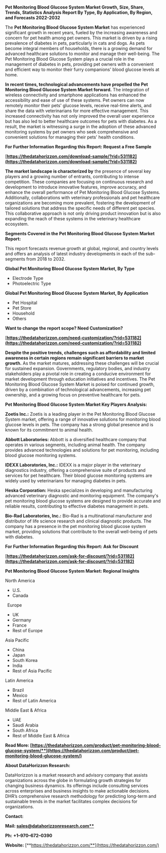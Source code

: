 ﻿**Pet Monitoring Blood Glucose System Market Growth, Size, Share, Trends, Statistics Analysis Report By Type, By Application, By Region, and Forecasts 2022-2032**


The **Pet Monitoring Blood Glucose System Market** has experienced significant growth in recent years, fueled by the increasing awareness and concern for pet health among pet owners. This market is driven by a rising prevalence of diabetes in pets, particularly in cats and dogs. As pets become integral members of households, there is a growing demand for advanced healthcare solutions to monitor and manage their well-being. The Pet Monitoring Blood Glucose System plays a crucial role in the management of diabetes in pets, providing pet owners with a convenient and efficient way to monitor their furry companions' blood glucose levels at home.

**In recent times, technological advancements have propelled the Pet Monitoring Blood Glucose System Market forward.** The integration of wireless connectivity and smartphone applications has enhanced the accessibility and ease of use of these systems. Pet owners can now remotely monitor their pets' glucose levels, receive real-time alerts, and share the data with veterinarians for more effective management. This increased connectivity has not only improved the overall user experience but has also led to better healthcare outcomes for pets with diabetes. As a result, the market is witnessing a surge in the adoption of these advanced monitoring systems by pet owners who seek comprehensive and convenient solutions for managing their pets' health conditions.

**For Further Information Regarding this Report: Request a Free Sample**	

[**https://thedatahorizzon.com/download-sample/?rid=531182](https://thedatahorizzon.com/download-sample/?rid=531182)** 

**The market landscape is characterized by** the presence of several key players and a growing number of entrants, contributing to intense competition. These companies are focusing on continuous research and development to introduce innovative features, improve accuracy, and enhance the overall performance of Pet Monitoring Blood Glucose Systems. Additionally, collaborations with veterinary professionals and pet healthcare organizations are becoming more prevalent, fostering the development of tailored solutions that address the specific needs of different pet species. This collaborative approach is not only driving product innovation but is also expanding the reach of these systems in the veterinary healthcare ecosystem. 

**Segments Covered in the Pet Monitoring Blood Glucose System Market Report:**

This report forecasts revenue growth at global, regional, and country levels and offers an analysis of latest industry developments in each of the sub-segments from 2018 to 2032.

**Global Pet Monitoring Blood Glucose System Market, By Type**

- Electrode Type
- Photoelectric Type

**Global Pet Monitoring Blood Glucose System Market, By Application**

- Pet Hospital
- Pet Store
- Household
- Others

**Want to change the report scope? Need Customization?**

[**https://thedatahorizzon.com/need-customization/?rid=531182](https://thedatahorizzon.com/need-customization/?rid=531182)** 

**Despite the positive trends, challenges such as affordability and limited awareness in certain regions remain significant barriers to market growth.** As the market matures, addressing these challenges will be crucial for sustained expansion. Governments, regulatory bodies, and industry stakeholders play a pivotal role in creating a conducive environment for market development through education initiatives and incentives. The Pet Monitoring Blood Glucose System Market is poised for continued growth, driven by a combination of technological advancements, increasing pet ownership, and a growing focus on preventive healthcare for pets. 

**Pet Monitoring Blood Glucose System Market Key Players Analysis:** 

**Zoetis Inc.:** Zoetis is a leading player in the Pet Monitoring Blood Glucose System market, offering a range of innovative solutions for monitoring blood glucose levels in pets. The company has a strong global presence and is known for its commitment to animal health.

**Abbott Laboratories:** Abbott is a diversified healthcare company that operates in various segments, including animal health. The company provides advanced technologies and solutions for pet monitoring, including blood glucose monitoring systems.

**IDEXX Laboratories, Inc.:** IDEXX is a major player in the veterinary diagnostics industry, offering a comprehensive suite of products and services for pet healthcare. Their blood glucose monitoring systems are widely used by veterinarians for managing diabetes in pets.

**Heska Corporation:** Heska specializes in developing and manufacturing advanced veterinary diagnostic and monitoring equipment. The company's pet monitoring blood glucose systems are designed to provide accurate and reliable results, contributing to effective diabetes management in pets.

**Bio-Rad Laboratories, Inc.:** Bio-Rad is a multinational manufacturer and distributor of life science research and clinical diagnostic products. The company has a presence in the pet monitoring blood glucose system market, providing solutions that contribute to the overall well-being of pets with diabetes.

**For Further Information Regarding this Report: Ask for Discount**	

[**https://thedatahorizzon.com/ask-for-discount/?rid=531182](https://thedatahorizzon.com/ask-for-discount/?rid=531182)** 

**Pet Monitoring Blood Glucose System Market: Regional Insights**

North America

- U.S.
- Canada

` `Europe

- UK
- Germany
- France
- Rest of Europe

Asia Pacific

- China
- Japan
- South Korea
- India
- Rest of Asia Pacific

Latin America

- Brazil
- Mexico
- Rest of Latin America

Middle East & Africa

- UAE
- Saudi Arabia
- South Africa
- Rest of Middle East & Africa

**Read More: [https://thedatahorizzon.com/product/pet-monitoring-blood-glucose-system/**](https://thedatahorizzon.com/product/pet-monitoring-blood-glucose-system/)** 

**About DataHorizzon Research:**

DataHorizzon is a market research and advisory company that assists organizations across the globe in formulating growth strategies for changing business dynamics. Its offerings include consulting services across enterprises and business insights to make actionable decisions. DHR’s comprehensive research methodology for predicting long-term and sustainable trends in the market facilitates complex decisions for organizations.

**Contact:**

**Mail: [sales@datahorizzonresearch.com**](mailto:sales@datahorizzonresearch.com)**

**Ph:** **+1–970–672–0390**

**Website:** [**https://thedatahorizzon.com/**](https://thedatahorizzon.com/)

